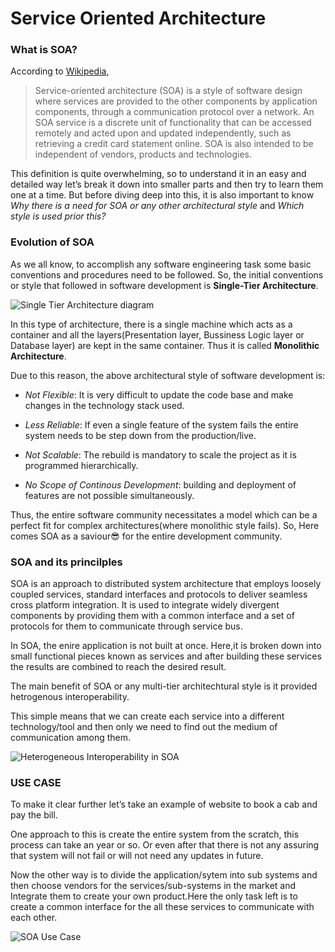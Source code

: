 # Service Oriented Architecture

### What is SOA?

According to [Wikipedia](https://en.wikipedia.org/wiki/Service-oriented_architecture),
> Service-oriented architecture (SOA) is a style of software design where services are provided to the other components by application components, through a communication protocol over a network. An SOA service is a discrete unit of functionality that can be accessed remotely and acted upon and updated independently, such as retrieving a credit card statement online. SOA is also intended to be independent of vendors, products and technologies.


This definition is quite overwhelming, so to understand it in an easy and detailed  way let’s break it down into smaller parts and then try to learn them one at a time. But before diving deep into this, it is also important to know *Why there is a need for SOA or any other architectural style* and *Which style is used prior this?*

### Evolution of SOA
As we all know, to accomplish any software engineering task some basic conventions and procedures need to be followed. So, the initial conventions or style that followed in software development is **Single-Tier Architecture**.

![Single Tier Architecture diagram](https://mk0softwaretest02r6g.kinstacdn.com/wp-content/uploads/2016/06/one-tier-software-architecture.png)

In this type of architecture, there is a single machine which acts as a container and all the layers(Presentation layer, Bussiness Logic layer or Database layer) are kept in the same container. Thus it is called **Monolithic Architecture**.

Due to this reason, the above architectural style of software development is:
* *Not Flexible*: It is very difficult to update the code base and make changes in the technology stack used.

* *Less Reliable*: If even a single feature of the system fails the entire system needs to be step down from the production/live.

* *Not Scalable*: The rebuild is mandatory to scale the project as it is programmed hierarchically.

* *No Scope of Continous Development*: building and deployment of features are not possible simultaneously.
 

Thus, the entire software community necessitates a model which can be a perfect fit for complex architectures(where monolithic style fails). So, Here comes SOA as a saviour😎 for the entire development community.

### SOA and its princilples

SOA is an approach to distributed system architecture that employs loosely coupled services, standard interfaces and protocols to deliver seamless cross platform integration. It is used to integrate widely divergent components by providing  them with a common interface and a set of protocols for them to communicate through service bus.

In SOA, the enire application is not built at once. Here,it is broken down into small functional pieces known as services and after building these services the results are combined to reach the desired result.

The main benefit of SOA or any multi-tier architechtural style is it provided hetrogenous interoperability.

This simple means that we can create each service into a different technology/tool and then only we need to find out the medium of communication among them.

![Heterogeneous Interoperability in SOA](https://www.oreilly.com/library/view/microservices-vs-service-oriented/9781491975657/assets/mvso_0402.png)

### USE CASE
To make it clear further let’s take an example of website to book a cab and pay the bill. 

One approach to this is create the entire system from the scratch, this process can take an year or so. Or even after that there is not any assuring that system will not fail or will not need any updates in future.

Now the other way is to divide the application/sytem into sub systems and then choose vendors for the services/sub-systems in the market and Integrate them to create your own product.Here the only task left is to create a common interface for the all these services to communicate with each other.

![SOA Use Case](https://drive.google.com/file/d/1BMzLHt8jC5cD14wH9Zcp9rPuZFt3p0Os/view?usp=sharing)

